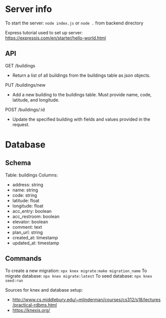 # Server info

To start the server: `node index.js` or `node .` from backend directory

Express tutorial used to set up server: https://expressjs.com/en/starter/hello-world.html

## API

GET /buildings
- Return a list of all buildings from the buildings table as json objects.

PUT /buildings/new
- Add a new building to the buildings table. Must provide name, code, latitude, and longitude.

POST /buildings/:id
- Update the specified building with fields and values provided in the request.

# Database

## Schema

Table: buildings
Columns:
- address: string
- name: string
- code: string
- latitude: float
- longitude: float
- acc_entry: boolean
- acc_restroom: boolean
- elevator: boolean
- comment: text
- plan_url: string
- created_at: timestamp
- updated_at: timestamp

## Commands

To create a new migration: `npx knex migrate:make migration_name`
To migrate database: `npx knex migrate:latest`
To seed database: `npx knex seed:run`

Sources for knex and database setup:
- http://www.cs.middlebury.edu/~mlinderman/courses/cs312/s18/lectures/practical-rdbms.html
- https://knexjs.org/
